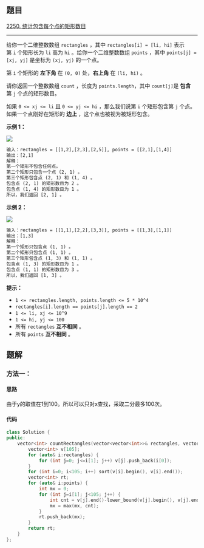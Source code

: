 ## 题目

[2250. 统计包含每个点的矩形数目](https://leetcode.cn/problems/count-number-of-rectangles-containing-each-point/)

---

给你一个二维整数数组 `rectangles` ，其中 `rectangles[i] = [li, hi]` 表示第 `i` 个矩形长为 `li` 高为 `hi` 。给你一个二维整数数组 `points` ，其中 `points[j] = [xj, yj]` 是坐标为 `(xj, yj)` 的一个点。

第 `i` 个矩形的 **左下角** 在 `(0, 0)` 处，**右上角** 在 `(li, hi)` 。

请你返回一个整数数组 `count` ，长度为 `points.length`，其中 `count[j]`是 **包含** 第 `j` 个点的矩形数目。

如果 `0 <= xj <= li` 且 `0 <= yj <= hi` ，那么我们说第 `i` 个矩形包含第 `j` 个点。如果一个点刚好在矩形的 **边上** ，这个点也被视为被矩形包含。

  

**示例 1：**

![](https://assets.leetcode.com/uploads/2022/03/02/example1.png)

```txt
输入：rectangles = [[1,2],[2,3],[2,5]], points = [[2,1],[1,4]]
输出：[2,1]
解释：
第一个矩形不包含任何点。
第二个矩形只包含一个点 (2, 1) 。
第三个矩形包含点 (2, 1) 和 (1, 4) 。
包含点 (2, 1) 的矩形数目为 2 。
包含点 (1, 4) 的矩形数目为 1 。
所以，我们返回 [2, 1] 。
```

**示例 2：**

![](https://assets.leetcode.com/uploads/2022/03/02/example2.png)

```txt
输入：rectangles = [[1,1],[2,2],[3,3]], points = [[1,3],[1,1]]
输出：[1,3]
解释：
第一个矩形只包含点 (1, 1) 。
第二个矩形只包含点 (1, 1) 。
第三个矩形包含点 (1, 3) 和 (1, 1) 。
包含点 (1, 3) 的矩形数目为 1 。
包含点 (1, 1) 的矩形数目为 3 。
所以，我们返回 [1, 3] 。
```
  

**提示：**

-   `1 <= rectangles.length, points.length <= 5 * 10^4`
-   `rectangles[i].length == points[j].length == 2`
-   `1 <= li, xj <= 10^9`
-   `1 <= hi, yj <= 100`
-   所有 `rectangles` **互不相同** 。
-   所有 `points` **互不相同** 。

  

## 题解

### 方法一：

#### 思路

由于y的取值在1到100。所以可以只对x查找，采取二分最多100次。

#### 代码

```cpp
class Solution {
public:
    vector<int> countRectangles(vector<vector<int>>& rectangles, vector<vector<int>>& points) {
        vector<int> v[105];
        for (auto& i:rectangles) {
            for (int j=0; j<=i[1]; j++) v[j].push_back(i[0]);
        }
        for (int i=0; i<105; i++) sort(v[i].begin(), v[i].end());
        vector<int> rt;
        for (auto& i:points) {
            int mx = 0;
            for (int j=i[1]; j<105; j++) {
                int cnt = v[j].end()-lower_bound(v[j].begin(), v[j].end(), i[0]);
                mx = max(mx, cnt);
            }
            rt.push_back(mx);
        }
        return rt;
    }
};
```
